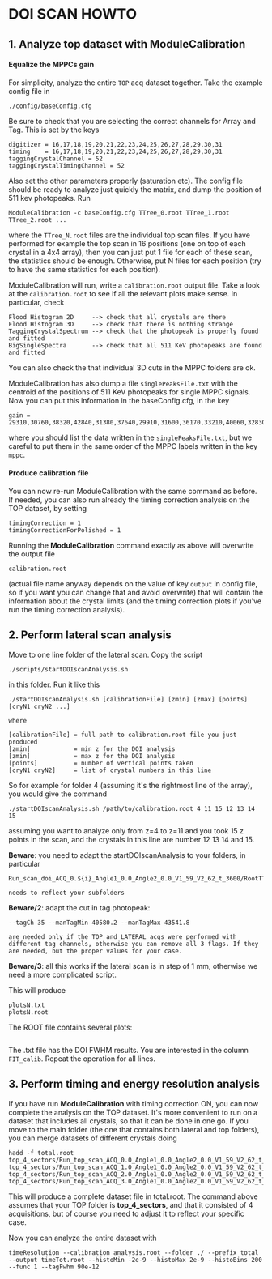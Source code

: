 # **DOI SCAN HOWTO**

## 1. Analyze top dataset with ModuleCalibration


#### Equalize the MPPCs gain

For simplicity, analyze the entire ```TOP``` acq dataset together. Take the example config file in

```
./config/baseConfig.cfg
```

Be sure to check that you are selecting the correct channels for Array and Tag. This is set by the keys

```
digitizer = 16,17,18,19,20,21,22,23,24,25,26,27,28,29,30,31
timing    = 16,17,18,19,20,21,22,23,24,25,26,27,28,29,30,31
taggingCrystalChannel = 52
taggingCrystalTimingChannel = 52
```

Also set the other parameters properly (saturation etc). The config file should be ready to analyze just quickly the matrix, and dump the position of 511 kev photopeaks. Run

```
ModuleCalibration -c baseConfig.cfg TTree_0.root TTree_1.root TTree_2.root ...
```

where the ```TTree_N.root``` files are the individual top scan files. If you have performed for example the top scan in 16 positions (one on top of each crystal in a 4x4 array), then you can just put 1 file for each of these scan, the statistics should be enough. Otherwise, put N files for each position (try to have the same statistics for each position).

ModuleCalibration will run, write a ```calibration.root``` output file. Take a look at the ```calibration.root``` to see if all the relevant plots make sense. In particular, check

```
Flood Histogram 2D     --> check that all crystals are there
Flood Histogram 3D     --> check that there is nothing strange
TaggingCrystalSpectrum --> check that the photopeak is properly found and fitted
BigSingleSpectra       --> check that all 511 KeV photopeaks are found and fitted
```

You can also check the that individual 3D cuts in the MPPC folders are ok.

ModuleCalibration has also dump a file ```singlePeaksFile.txt``` with the centroid of the positions of 511 KeV photopeaks for single MPPC signals. Now you can put this information in the baseConfig.cfg, in the key

```
gain = 29310,30760,38320,42840,31380,37640,29910,31600,36170,33210,40060,32830,29020,29980,31590,32630
```

where you should list the data written in the ```singlePeaksFile.txt```, but we careful to put them in the same order of the MPPC labels written in the key ```mppc```.

#### Produce calibration file

You can now re-run ModuleCalibration with the same command as before. If needed, you can also run already the timing correction analysis on the TOP dataset, by setting

```
timingCorrection = 1
timingCorrectionForPolished = 1
```

Running the **ModuleCalibration** command exactly as above will overwrite the output file

```
calibration.root
```

(actual file name anyway depends on the value of key ```output``` in config file, so if you want you can change that and avoid overwrite) that will contain the information about the crystal limits (and the timing correction plots if you've run the timing correction analysis).


## 2. Perform lateral scan analysis

Move to one line folder of the lateral scan. Copy the script

```
./scripts/startDOIscanAnalysis.sh
```
in this folder. Run it like this

```
./startDOIscanAnalysis.sh [calibrationFile] [zmin] [zmax] [points] [cryN1 cryN2 ...]

where

[calibrationFile] = full path to calibration.root file you just produced
[zmin]            = min z for the DOI analysis
[zmin]            = max z for the DOI analysis
[points]          = number of vertical points taken
[cryN1 cryN2]     = list of crystal numbers in this line
```

So for example for folder 4 (assuming it's the rightmost line of the array), you would give the command

```
./startDOIscanAnalysis.sh /path/to/calibration.root 4 11 15 12 13 14 15
```

assuming you want to analyze only from z=4 to z=11 and you took 15 z points in the scan, and the crystals in this line are number 12 13 14 and 15.

**Beware**: you need to adapt the startDOIscanAnalysis to your folders, in particular

```
Run_scan_doi_ACQ_0.${i}_Angle1_0.0_Angle2_0.0_V1_59_V2_62_t_3600/RootTTrees/

needs to reflect your subfolders
```

**Beware/2**: adapt the cut in tag photopeak:

```
--tagCh 35 --manTagMin 40580.2 --manTagMax 43541.8

are needed only if the TOP and LATERAL acqs were performed with different tag channels, otherwise you can remove all 3 flags. If they are needed, but the proper values for your case.
```

**Beware/3**: all this works if the lateral scan is in step of 1 mm, otherwise we need a more complicated script.



This will produce

```
plotsN.txt
plotsN.root
```

The ROOT file contains several plots:

```

```

The .txt file has the DOI FWHM results. You are interested in the column ```FIT_calib```. Repeat the operation for all lines.


## 3. Perform timing and energy resolution analysis

If you have run **ModuleCalibration** with timing correction ON, you can now complete the analysis on the TOP dataset. It's more convenient to run on a dataset that includes all crystals, so that it can be done in one go. If you move to the main folder (the one that contains both lateral and top folders), you can merge datasets of different crystals doing

```
hadd -f total.root top_4_sectors/Run_top_scan_ACQ_0.0_Angle1_0.0_Angle2_0.0_V1_59_V2_62_t_43200/RootTTrees/TTree_0_1.root top_4_sectors/Run_top_scan_ACQ_1.0_Angle1_0.0_Angle2_0.0_V1_59_V2_62_t_21600/RootTTrees/TTree_0_1.root top_4_sectors/Run_top_scan_ACQ_2.0_Angle1_0.0_Angle2_0.0_V1_59_V2_62_t_21600/RootTTrees/TTree_0_1.root top_4_sectors/Run_top_scan_ACQ_3.0_Angle1_0.0_Angle2_0.0_V1_59_V2_62_t_21600/RootTTrees/TTree_0_1.root
```

This will produce a complete dataset file in total.root. The command above assumes that your TOP folder is **top_4_sectors**, and that it consisted of 4 acquisitions, but of course you need to adjust it to reflect your specific case.

Now you can analyze the entire dataset with

```
timeResolution --calibration analysis.root --folder ./ --prefix total --output timeTot.root --histoMin -2e-9 --histoMax 2e-9 --histoBins 200 --func 1 --tagFwhm 90e-12
```
